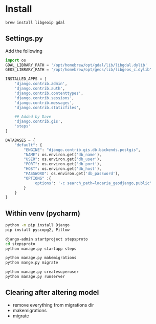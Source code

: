 # Install

```bash
brew install libgeoip gdal
```
## Settings.py

Add the following

```python
import os
GDAL_LIBRARY_PATH = '/opt/homebrew/opt/gdal/lib/libgdal.dylib'
GEOS_LIBRARY_PATH = '/opt/homebrew/opt/geos/lib/libgeos_c.dylib'

INSTALLED_APPS = [
    'django.contrib.admin',
    'django.contrib.auth',
    'django.contrib.contenttypes',
    'django.contrib.sessions',
    'django.contrib.messages',
    'django.contrib.staticfiles',

    ## Added by Dave
    'django.contrib.gis',
    'steps'
]

DATABASES = {
    "default": {
        "ENGINE": "django.contrib.gis.db.backends.postgis",
        "NAME": os.environ.get('db_name'),
        "USER": os.environ.get('db_user'),
        "PORT": os.environ.get('db_port'),
        "HOST": os.environ.get('db_host'),
        "PASSWORD": os.environ.get('db_password'),
        "OPTIONS" :{
            'options': '-c search_path=locaria_geodjango,public'
        }
    }
}
```

## Within venv (pycharm)

```bash
python -m pip install Django
pip install pyscopg2, Pillow

django-admin startproject stepsproto
cd stepsproto
python manage.py startapp steps

python manage.py makemigrations
python mange.py migrate

python manage.py createsuperuser
python manage.py runserver
```
## Clearing after altering model

- remove everything from migrations dir
- makemigrations
- migrate







